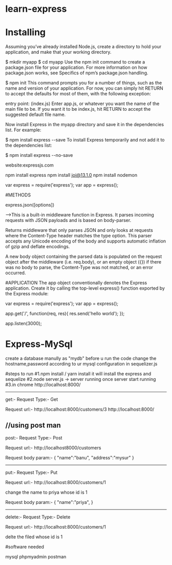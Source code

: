 # learn-express
# Installing
Assuming you’ve already installed Node.js, create a directory to hold your application, and make that your working directory.

$ mkdir myapp
$ cd myapp
Use the npm init command to create a package.json file for your application. For more information on how package.json works, see Specifics of npm’s package.json handling.

$ npm init
This command prompts you for a number of things, such as the name and version of your application. For now, you can simply hit RETURN to accept the defaults for most of them, with the following exception:

entry point: (index.js)
Enter app.js, or whatever you want the name of the main file to be. If you want it to be index.js, hit RETURN to accept the suggested default file name.

Now install Express in the myapp directory and save it in the dependencies list. For example:

$ npm install express --save
To install Express temporarily and not add it to the dependencies list:

$ npm install express --no-save

website:expressjs.com

npm install express
npm install joi@13.1.0
npm install nodemon

var express = require('express');
var app = express();

#METHODS

express.json([options])

-->This is a built-in middleware function in Express. It parses incoming requests with JSON payloads and is based on body-parser.

Returns middleware that only parses JSON and only looks at requests where the Content-Type header matches the type option. This parser accepts any Unicode encoding of the body and supports automatic inflation of gzip and deflate encodings.

A new body object containing the parsed data is populated on the request object after the middleware (i.e. req.body), or an empty object ({}) if there was no body to parse, the Content-Type was not matched, or an error occurred.

#APPLICATION
The app object conventionally denotes the Express application. Create it by calling the top-level express() function exported by the Express module:

var express = require('express');
var app = express();

app.get('/', function(req, res){
res.send('hello world');
});

app.listen(3000);

# Express-MySql

create a database manully as "mydb" before u run the code
change the hostname,password according to ur mysql configuration
in sequelizer.js

#steps to run
#1.npm install / yarn install
it will install the express and sequelize
#2.node server.js ->
server running once server start running
#3.in chrome http://localhost:8000/

-----------------------------------------------------


get:-
Request Type:- Get

Request url:- http://localhost:8000/customers/3
http://localhost:8000/

//using post man
----------------------------------------------------

post:-
Request Type:- Post

Request url:- http://localhost8000/customers

Request body param:-
{
"name":"banu",
"address":"mysur"
}

-----------------------------------------------------------

put:-
Request Type:- Put

Request url:- http://localhost:8000/customers/1

change the name to priya whose id is 1

Request body param:-
{
"name":"priya",
}

------------------------------------------------------------

delete:-
Request Type:- Delete

Request url:- http://localhost:8000/customers/1

delte the filed whose id is 1

#software needed

mysql
phpmyadmin
postman

